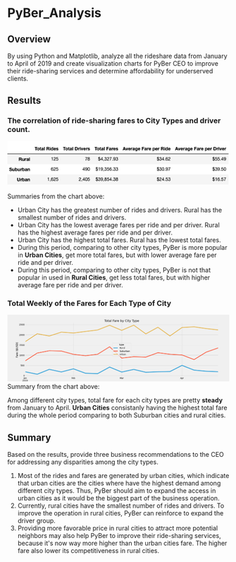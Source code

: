 # PyBer_Analysis
## Overview
By using Python and Matplotlib, analyze all the rideshare data from January to April of 2019 and create visualization charts for PyBer CEO to improve their ride-sharing services and determine affordability for underserved clients.
## Results
### The correlation of ride-sharing fares to City Types and driver count.
![PyBer_summary_pivot.png](https://github.com/rykiprince/PyBer_Analysis/blob/main/Resources/PyBer_Summary_pivot.png)

Summaries from the chart above:
- Urban City has the greatest number of rides and drivers. Rural has the smallest number of rides and drivers.
- Urban City has the lowest average fares per ride and per driver. Rural has the highest average fares per ride and per driver.
- Urban City has the highest total fares. Rural has the lowest total fares.
- During this period, comparing to other city types, PyBer is more popular in **Urban Cities**, get more total fares, but with lower average fare per ride and per driver.
- During this period, comparing to other city types, PyBer is not that popular in used in **Rural Cities**, get less total fares, but with higher average fare per ride and per driver.

### Total Weekly of the Fares for Each Type of City
![PyBer_fare_summary.png](https://github.com/rykiprince/PyBer_Analysis/blob/main/Resources/PyBer_fare_summary.png)
Summary from the chart above:

Among different city types, total fare for each city types are pretty **steady** from January to April. **Urban Cities** consistanly having the highest total fare during the whole period comparing to both Suburban cities and rural cities.
## Summary
Based on the results, provide three business recommendations to the CEO for addressing any disparities among the city types.

1. Most of the rides and fares are generated by urban cities, which indicate that urban cities are the cities where have the highest demand among different city types. Thus, PyBer should aim to expand the access in urban cities as it would be the biggest part of the business operation.
2. Currently, rural cities have the smallest number of rides and drivers. To improve the operation in rural cities, PyBer can reinforce to expand the driver group.
3. Providing more favorable price in rural cities to attract more potential neighbors may also help PyBer to improve their ride-sharing services, because it's now way more higher than the urban cities fare. The higher fare also lower its competitiveness in rural cities.
